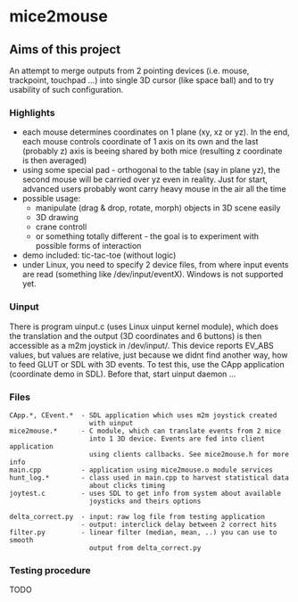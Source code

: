 mice2mouse
==========

Aims of this project
--------------------

An attempt to merge outputs from 2 pointing devices (i.e. mouse,
trackpoint, touchpad ...) into single 3D cursor (like space ball)
and to try usability of such configuration.

### Highlights
* each mouse determines coordinates on 1 plane (xy, xz or yz). In the
  end, each mouse controls coordinate of 1 axis on its own and the last
  (probably z) axis is beeing shared by both mice (resulting z coordinate
  is then averaged)
* using some special pad - orthogonal to the table (say in plane yz),
  the second mouse will be carried over yz even in reality. Just for
  start, advanced users probably wont carry heavy mouse in the air
  all the time
* possible usage:
    * manipulate (drag & drop, rotate, morph) objects in 3D scene easily
    * 3D drawing
    * crane controll
    * or something totally different - the goal is to experiment with
      possible forms of interaction
* demo included: tic-tac-toe (without logic)
* under Linux, you need to specify 2 device files, from where input
  events are read (something like /dev/input/eventX).
  Windows is not supported yet.

### Uinput
There is program uinput.c (uses Linux uinput kernel module), which does
the translation and the output (3D coordinates and 6 buttons) is then
accessible as a m2m joystick in /dev/input/.
This device reports EV\_ABS values, but values are relative, just because
we didnt find another way, how to feed GLUT or SDL with 3D events. To test
this, use the CApp application (coordinate demo in SDL). Before that, start
uinput daemon ...

### Files
    CApp.*, CEvent.*  - SDL application which uses m2m joystick created
                        with uinput
    mice2mouse.*      - C module, which can translate events from 2 mice
                        into 1 3D device. Events are fed into client application
                        using clients callbacks. See mice2mouse.h for more info
    main.cpp          - application using mice2mouse.o module services
    hunt_log.*        - class used in main.cpp to harvest statistical data
                        about clicks timing
    joytest.c         - uses SDL to get info from system about available
                        joysticks and theirs options

    delta_correct.py  - input: raw log file from testing application
                      - output: interclick delay between 2 correct hits
    filter.py         - linear filter (median, mean, ..) you can use to smooth
                        output from delta_correct.py

### Testing procedure

TODO
